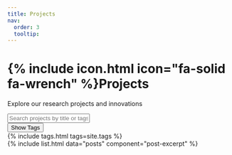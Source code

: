 ```yaml
---
title: Projects
nav:
  order: 3
  tooltip:
---
```


<div class="projects-header">
  <h1>{% include icon.html icon="fa-solid fa-wrench" %}Projects</h1>
  <p>Explore our research projects and innovations</p>
</div>

<div class="search-section">
  <div class="search-container">
    <input type="text" id="project-search" placeholder="Search projects by title or tags...">
    <div class="search-suggestions" id="search-suggestions"></div>
  </div>
</div>

<div class="tags-section">
  <div class="tags-toggle">
    <button id="tags-toggle-btn">
      <span class="toggle-text">Show Tags</span>
      <i class="fa-solid fa-chevron-down"></i>
    </button>
  </div>
  <div class="tags-content">
    {% include tags.html tags=site.tags %}
  </div>
</div>

<div class="search-info" id="search-info"></div>

<div class="projects-list">
  {% include list.html data="posts" component="post-excerpt" %}
</div>

<script src="https://cdn.jsdelivr.net/npm/fuse.js@6.6.2"></script>
<script>
document.addEventListener('DOMContentLoaded', function() {
  // Tags toggle functionality
  const tagsToggleBtn = document.getElementById('tags-toggle-btn');
  const tagsContent = document.querySelector('.tags-content');
  const toggleText = tagsToggleBtn.querySelector('.toggle-text');
  const toggleIcon = tagsToggleBtn.querySelector('i');
  
  tagsToggleBtn.addEventListener('click', () => {
    tagsContent.classList.toggle('expanded');
    if (tagsContent.classList.contains('expanded')) {
      toggleText.textContent = 'Hide Tags';
      toggleIcon.classList.replace('fa-chevron-down', 'fa-chevron-up');
    } else {
      toggleText.textContent = 'Show Tags';
      toggleIcon.classList.replace('fa-chevron-up', 'fa-chevron-down');
    }
  });

  // Smart search functionality
  const searchInput = document.getElementById('project-search');
  const suggestionsContainer = document.getElementById('search-suggestions');
  
  // Collect all project data
  const projects = Array.from(document.querySelectorAll('.post-excerpt')).map(post => ({
    title: post.querySelector('h3').textContent,
    tags: Array.from(post.querySelectorAll('.tag')).map(tag => tag.textContent),
    element: post
  }));

  const fuse = new Fuse(projects, {
    keys: ['title', 'tags'],
    threshold: 0.3
  });

  searchInput.addEventListener('input', (e) => {
    const value = e.target.value;
    if (value.length < 2) {
      suggestionsContainer.classList.remove('active');
      return;
    }

    const results = fuse.search(value);
    const suggestions = results.slice(0, 5);
    
    if (suggestions.length > 0) {
      suggestionsContainer.innerHTML = suggestions.map(result => 
        `<div class="suggestion-item">${result.item.title}</div>`
      ).join('');
      suggestionsContainer.classList.add('active');
    } else {
      suggestionsContainer.classList.remove('active');
    }
  });

  document.addEventListener('click', (e) => {
    if (!searchInput.contains(e.target) && !suggestionsContainer.contains(e.target)) {
      suggestionsContainer.classList.remove('active');
    }
  });
});
</script>
